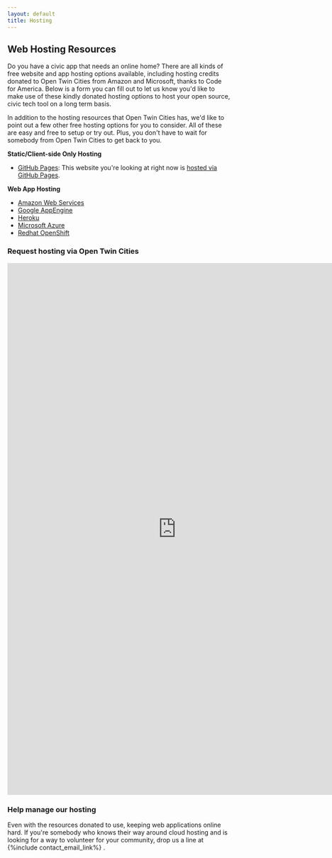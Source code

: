 ```yaml
---
layout: default
title: Hosting
---
```


## Web Hosting Resources

Do you have a civic app that needs an online home? There are all kinds of free
website and app hosting options available, including hosting credits donated to
Open Twin Cities from Amazon and Microsoft, thanks to Code for
America. Below is a form you can fill out to let us know you'd like to make
use of these kindly donated hosting options to host your open source, civic 
tech tool on a long term basis.

In addition to the hosting resources that Open Twin Cities has, we'd like to
point out a few other free hosting options for you to consider. All of these
are easy and free to setup or try out. Plus, you don't have to wait for
somebody from Open Twin Cities to get back to you.

**Static/Client-side Only Hosting**

 - [GitHub Pages][1]: This website you're looking at right now is [hosted via GitHub Pages][2].

**Web App Hosting**

 - [Amazon Web Services][3]
 - [Google AppEngine][4]
 - [Heroku][5]
 - [Microsoft Azure][6]
 - [Redhat OpenShift][7]

### Request hosting via Open Twin Cities

<iframe src="https://docs.google.com/forms/d/1A-bWbqw5DqgnbHingupfJXOXQbNJK8RiwPKSzU_LYyM/viewform?embedded=true" width="760" height="1200" frameborder="0" marginheight="0" marginwidth="0">Loading...</iframe>

### Help manage our hosting

Even with the resources donated to use, keeping web applications online hard.
If you're somebody who knows their way around cloud hosting and is looking for
a way to volunteer for your community, drop us a line at
{%include contact_email_link%} .

 [1]: https://pages.github.com/
 [2]: https://github.com/OpenTwinCities/opentwincities.github.com
 [3]: https://aws.amazon.com/free/
 [4]: https://cloud.google.com/appengine/
 [5]: https://www.heroku.com/
 [6]: https://azure.microsoft.com/en-us/pricing/free-trial/
 [7]: https://www.openshift.com/
